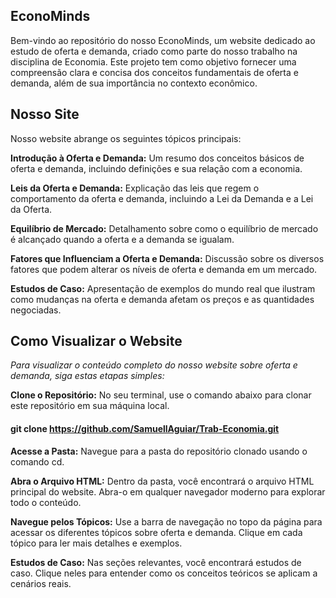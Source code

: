 ## EconoMinds

Bem-vindo ao repositório do nosso EconoMinds, um website dedicado ao estudo de oferta e demanda, criado como parte do nosso trabalho na disciplina de Economia. Este projeto tem como objetivo fornecer uma compreensão clara e concisa dos conceitos fundamentais de oferta e demanda, além de sua importância no contexto econômico.

## Nosso Site

Nosso website abrange os seguintes tópicos principais:

**Introdução à Oferta e Demanda:** Um resumo dos conceitos básicos de oferta e demanda, incluindo definições e sua relação com a economia.

**Leis da Oferta e Demanda:** Explicação das leis que regem o comportamento da oferta e demanda, incluindo a Lei da Demanda e a Lei da Oferta.

**Equilíbrio de Mercado:** Detalhamento sobre como o equilíbrio de mercado é alcançado quando a oferta e a demanda se igualam.

**Fatores que Influenciam a Oferta e Demanda:** Discussão sobre os diversos fatores que podem alterar os níveis de oferta e demanda em um mercado.

**Estudos de Caso:** Apresentação de exemplos do mundo real que ilustram como mudanças na oferta e demanda afetam os preços e as quantidades negociadas.


## Como Visualizar o Website
*Para visualizar o conteúdo completo do nosso website sobre oferta e demanda, siga estas etapas simples:*

**Clone o Repositório:** No seu terminal, use o comando abaixo para clonar este repositório em sua máquina local.

#### git clone https://github.com/SamuellAguiar/Trab-Economia.git <br>

**Acesse a Pasta:** Navegue para a pasta do repositório clonado usando o comando cd.<br>

**Abra o Arquivo HTML:** Dentro da pasta, você encontrará o arquivo HTML principal do website. Abra-o em qualquer navegador moderno para explorar todo o conteúdo.<br>

**Navegue pelos Tópicos:** Use a barra de navegação no topo da página para acessar os diferentes tópicos sobre oferta e demanda. Clique em cada tópico para ler mais detalhes e exemplos.<br>

**Estudos de Caso:** Nas seções relevantes, você encontrará estudos de caso. Clique neles para entender como os conceitos teóricos se aplicam a cenários reais.<br>
